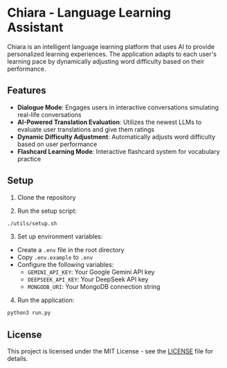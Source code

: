 # Chiara - Language Learning Assistant

Chiara is an intelligent language learning platform that uses AI to provide personalized learning experiences. The application adapts to each user's learning pace by dynamically adjusting word difficulty based on their performance.

## Features

-   **Dialogue Mode**: Engages users in interactive conversations simulating real-life conversations
-   **AI-Powered Translation Evaluation**: Utilizes the newest LLMs to evaluate user translations and give them ratings
-   **Dynamic Difficulty Adjustment**: Automatically adjusts word difficulty based on user performance
-   **Flashcard Learning Mode**: Interactive flashcard system for vocabulary practice

## Setup

1. Clone the repository

2. Run the setup script:

```bash
./utils/setup.sh
```

3. Set up environment variables:

-   Create a `.env` file in the root directory
-   Copy `.env.example` to `.env`
-   Configure the following variables:
    -   `GEMINI_API_KEY`: Your Google Gemini API key
    -   `DEEPSEEK_API_KEY`: Your DeepSeek API key
    -   `MONGODB_URI`: Your MongoDB connection string

4. Run the application:

```bash
python3 run.py
```

## License

This project is licensed under the MIT License - see the [LICENSE](LICENSE) file for details.
